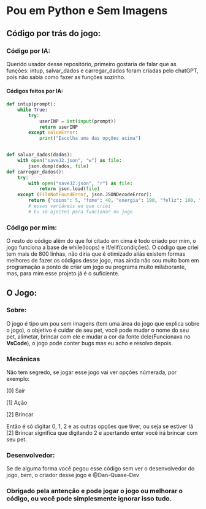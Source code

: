# Pou em Python e Sem Imagens

## Código por trás do jogo:

### Código por IA:

Querido usador desse repositório, primeiro gostaria de falar que as funções: intup, salvar_dados e carregar_dados foram criadas pelo chatGPT, pois não sabia como fazer as funções sozinho.
#### Códigos feitos por IA:
```python
def intup(prompt):
    while True:
        try:
            userINP = int(input(prompt))
            return userINP
        except ValueError:
            print("Escolha uma das opções acima")


def salvar_dados(dados):
    with open("saveJ2.json", "w") as file:
        json.dump(dados, file)
def carregar_dados():
    try:
        with open("saveJ2.json", "r") as file:
            return json.load(file)
    except (FileNotFoundError, json.JSONDecodeError):
        return {"coins": 5, "fome": 40, "energia": 100, "feliz": 100, "nome": "Pou", "pontuaçãoMaxima": 0, "vermelhoComprado": False, "azulClaroComprado": False, "azulEscuroComprado": False, "verdeComprado": False, "amareloComprado": False, "roxoComprado": False, "Dolf": False, "nessecidades": 0, "banho": 0}  
        # essas variáveis eu que criei
        # Eu só ajeitei para funcionar no jogo

```

###  Código por mim:

O resto do código alêm do que foi citado em cima é todo criado por mim, o jogo funciona a base de while(loops) e if/elif(condições).
O código que criei tem mais  de 800 linhas, não diria que é otimizado aliás existem formas melhores de fazer os códigos desse jogo, mas ainda não sou muito bom em programação a ponto de criar um jogo ou programa muito milaborante, mas, para mim esse projeto já é o suficiente.


## O Jogo:

### Sobre:
O jogo é tipo um pou sem imagens (tem uma área do jogo que explica sobre o jogo), o objetivo é cuidar de seu pet, você pode mudar o nome do seu pet, alimetar, brincar com ele e mudar a cor da fonte dele(Funcionava no **VsCode**), o jogo pode conter bugs mas eu acho e resolvo depois.

### Mecânicas

Não tem segredo, se jogar esse jogo vai ver opções númerada, por exemplo:

[0] Sair

[1] Ação

[2] Brincar

Então é só digitar 0, 1, 2 e as outras opções que tiver, ou seja se estiver lá [2] Brincar significa que digitando 2 e apertando enter você irá brincar com seu pet.

### Desenvolvedor:

Se de alguma forma você pegou esse código sem ver o desenvolvedor do jogo, bem, o criador desse jogo é @Dan-Quase-Dev


### Obrigado pela antenção e pode jogar o jogo ou melhorar o código, ou você pode simplesmente ignorar isso tudo.